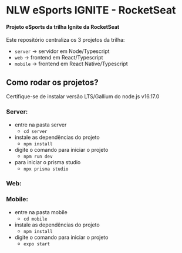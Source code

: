 # NLW eSports IGNITE - RocketSeat

#### Projeto eSports da trilha Ignite da RocketSeat

Este repositório centraliza os 3 projetos da trilha:

- `server` -> servidor em Node/Typescript
- `web` -> frontend em React/Typescript
- `mobile` -> frontend em React Native/Typescript

## Como rodar os projetos?

Certifique-se de instalar versão LTS/Gallium do node.js v16.17.0
### Server:

- entre na pasta server
  - `cd server`
- instale as dependências do projeto
  - `npm install`
- digite o comando para iniciar o projeto
  - `npm run dev`
- para iniciar o prisma studio
  - `npx prisma studio`
### Web:

### Mobile:

- entre na pasta mobile
  - `cd mobile`
- instale as dependências do projeto
  - `npm install`
- digite o comando para iniciar o projeto
  - `expo start`

